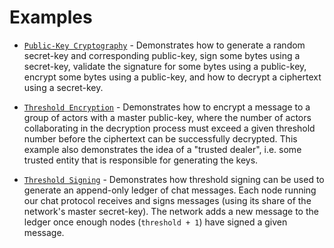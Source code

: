# Examples

- [`Public-Key Cryptography`](basic_pkc.rs) - Demonstrates how to generate a
random secret-key and corresponding public-key, sign some bytes using a
secret-key, validate the signature for some bytes using a public-key, encrypt
some bytes using a public-key, and how to decrypt a ciphertext using a
secret-key.

- [`Threshold Encryption`](threshold_enc.rs) - Demonstrates how to encrypt a
message to a group of actors with a master public-key, where the number of
actors collaborating in the decryption process must exceed a given threshold
number before the ciphertext can be successfully decrypted. This example also
demonstrates the idea of a "trusted dealer", i.e. some trusted entity that is
responsible for generating the keys.

- [`Threshold Signing`](threshold_sig.rs) - Demonstrates how threshold signing
can be used to generate an append-only ledger of chat messages. Each node
running our chat protocol receives and signs messages (using its share of the
network's master secret-key). The network adds a new message to the ledger once
enough nodes (`threshold + 1`) have signed a given message.


